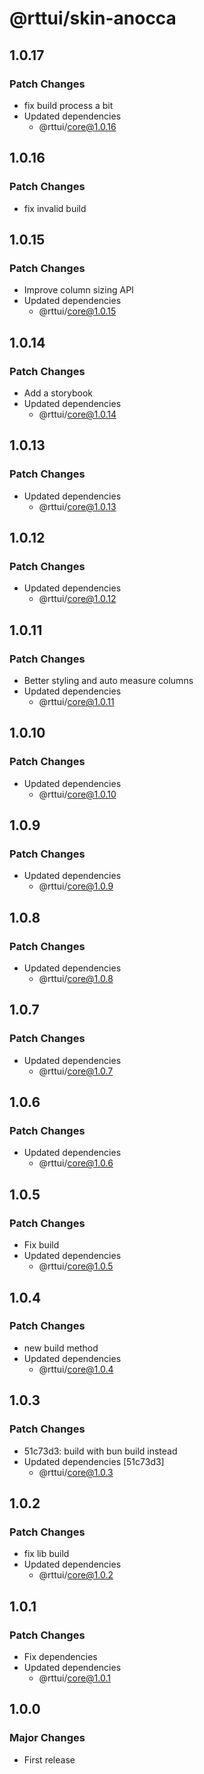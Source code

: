 # @rttui/skin-anocca

## 1.0.17

### Patch Changes

- fix build process a bit
- Updated dependencies
  - @rttui/core@1.0.16

## 1.0.16

### Patch Changes

- fix invalid build

## 1.0.15

### Patch Changes

- Improve column sizing API
- Updated dependencies
  - @rttui/core@1.0.15

## 1.0.14

### Patch Changes

- Add a storybook
- Updated dependencies
  - @rttui/core@1.0.14

## 1.0.13

### Patch Changes

- Updated dependencies
  - @rttui/core@1.0.13

## 1.0.12

### Patch Changes

- Updated dependencies
  - @rttui/core@1.0.12

## 1.0.11

### Patch Changes

- Better styling and auto measure columns
- Updated dependencies
  - @rttui/core@1.0.11

## 1.0.10

### Patch Changes

- Updated dependencies
  - @rttui/core@1.0.10

## 1.0.9

### Patch Changes

- Updated dependencies
  - @rttui/core@1.0.9

## 1.0.8

### Patch Changes

- Updated dependencies
  - @rttui/core@1.0.8

## 1.0.7

### Patch Changes

- Updated dependencies
  - @rttui/core@1.0.7

## 1.0.6

### Patch Changes

- Updated dependencies
  - @rttui/core@1.0.6

## 1.0.5

### Patch Changes

- Fix build
- Updated dependencies
  - @rttui/core@1.0.5

## 1.0.4

### Patch Changes

- new build method
- Updated dependencies
  - @rttui/core@1.0.4

## 1.0.3

### Patch Changes

- 51c73d3: build with bun build instead
- Updated dependencies [51c73d3]
  - @rttui/core@1.0.3

## 1.0.2

### Patch Changes

- fix lib build
- Updated dependencies
  - @rttui/core@1.0.2

## 1.0.1

### Patch Changes

- Fix dependencies
- Updated dependencies
  - @rttui/core@1.0.1

## 1.0.0

### Major Changes

- First release
